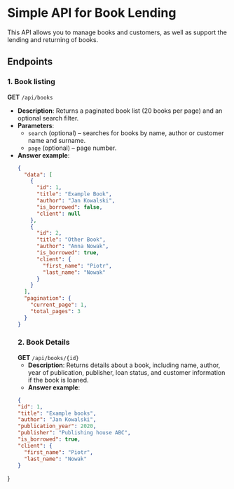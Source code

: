 # Simple API for Book Lending

This API allows you to manage books and customers, as well as support the lending and returning of books.

## Endpoints

### 1. Book listing
**GET** `/api/books`

- **Description**: Returns a paginated book list (20 books per page) and an optional search filter.
- **Parameters**:
  - `search` (optional) – searches for books by name, author or customer name and surname.
  - `page` (optional) – page number.
- **Answer example**:
  ```json
  {
    "data": [
      {
        "id": 1,
        "title": "Example Book",
        "author": "Jan Kowalski",
        "is_borrowed": false,
        "client": null
      },
      {
        "id": 2,
        "title": "Other Book",
        "author": "Anna Nowak",
        "is_borrowed": true,
        "client": {
          "first_name": "Piotr",
          "last_name": "Nowak"
        }
      }
    ],
    "pagination": {
      "current_page": 1,
      "total_pages": 3
    }
  }
  ```
  ### 2. Book Details
  **GET** `/api/books/{id}`
  - **Description**: Returns details about a book, including name, author, year of publication, publisher, loan status, and customer information if the book is loaned.
  - **Answer example**:
  ```json
  {
  "id": 1,
  "title": "Example books",
  "author": "Jan Kowalski",
  "publication_year": 2020,
  "publisher": "Publishing house ABC",
  "is_borrowed": true,
  "client": {
    "first_name": "Piotr",
    "last_name": "Nowak"
  }
}
